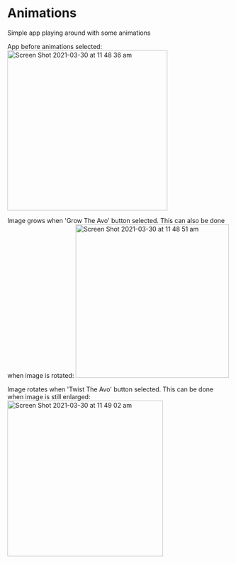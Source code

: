 # Animations
Simple app playing around with some animations


App before animations selected:
<img width="361" alt="Screen Shot 2021-03-30 at 11 48 36 am" src="https://user-images.githubusercontent.com/36807329/112917384-3bb31200-914e-11eb-9faa-14c6b1b4c893.png">


Image grows when 'Grow The Avo' button selected. This can also be done when image is rotated:
<img width="346" alt="Screen Shot 2021-03-30 at 11 48 51 am" src="https://user-images.githubusercontent.com/36807329/112917434-54bbc300-914e-11eb-9bfa-d36fd85b6b3b.png">


Image rotates when 'Twist The Avo' button selected. This can be done when image is still enlarged:
<img width="351" alt="Screen Shot 2021-03-30 at 11 49 02 am" src="https://user-images.githubusercontent.com/36807329/112917484-73ba5500-914e-11eb-9b12-b5dc0c1232ac.png">

